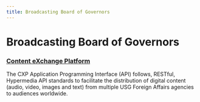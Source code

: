 ```yaml
---
title: Broadcasting Board of Governors
---
```


# Broadcasting Board of Governors

### [Content eXchange Platform](https://innovation.bbg.gov/cxp/#/docs)
The CXP Application Programming Interface (API) follows, RESTful, Hypermedia API standards to facilitate the distribution of digital content (audio, video, images and text) from multiple USG Foreign Affairs agencies to audiences worldwide.
